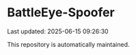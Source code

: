 # BattleEye-Spoofer

Last updated: 2025-06-15 09:26:30

This repository is automatically maintained.
